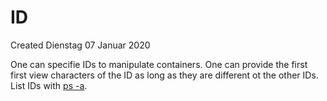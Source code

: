 # ID
Created Dienstag 07 Januar 2020

One can specifie IDs to manipulate containers. One can provide the first first view characters of the ID as long as they are different ot the other IDs.
List IDs with [ps -a](../../Operation/Images/List.md).

